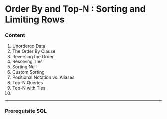# Order By and Top-N : Sorting and Limiting Rows

### Content

1. Unordered Data
2. The Order By Clause
3. Reversing the Order
4. Resolving Ties
5. Sorting Null
6. Custom Sorting
7. Positional Notation vs. Aliases
8. Top-N Queries
9. Top-N with Ties
10. 

----------------------------------------------------------------------------------------------------------------------
### Prerequisite SQL
